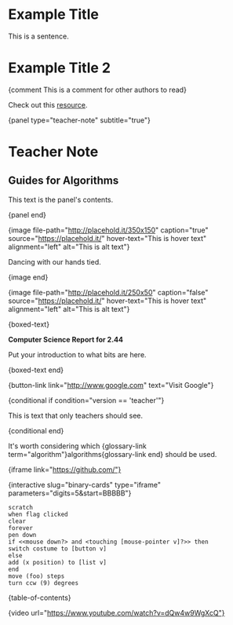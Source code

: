 # Example Title

This is a sentence.

# Example Title 2

{comment This is a comment for other authors to read}

Check out this [resource](resource/134).

{panel type="teacher-note" subtitle="true"}

# Teacher Note

## Guides for Algorithms

This text is the panel's contents.

{panel end}

{image file-path="http://placehold.it/350x150" caption="true" source="https://placehold.it/" hover-text="This is hover text" alignment="left" alt="This is alt text"}

Dancing with our hands tied.

{image end}

{image file-path="http://placehold.it/250x50" caption="false" source="https://placehold.it/" hover-text="This is hover text" alignment="left" alt="This is alt text"}

{boxed-text}

**Computer Science Report for 2.44**

Put your introduction to what bits are here.

{boxed-text end}

{button-link link="http://www.google.com" text="Visit Google"}

{conditional if condition="version == 'teacher'"}

This is text that only teachers should see.

{conditional end}

It's worth considering which {glossary-link term="algorithm"}algorithms{glossary-link end} should be used.

{iframe link="https://github.com/"}

{interactive slug="binary-cards" type="iframe" parameters="digits=5&start=BBBBB"}

    scratch
    when flag clicked
    clear
    forever
    pen down
    if <<mouse down?> and <touching [mouse-pointer v]?>> then
    switch costume to [button v]
    else
    add (x position) to [list v]
    end
    move (foo) steps
    turn ccw (9) degrees

{table-of-contents}

{video url="https://www.youtube.com/watch?v=dQw4w9WgXcQ"}
